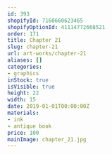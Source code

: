 ```yaml
---
id: 393
shopifyId: 7160660623465
shopifyOptionId: 41114772668521
order: 171
title: Chapter 21
slug: chapter-21
url: art-works/chapter-21
aliases: []
categories:
- graphics
inStock: true
isVisible: true
height: 22
width: 15
date: 2019-01-01T00:00:00Z
materials:
- ink
- antique book
price: 100
mainImage: chapter_21.jpg
---
```

